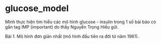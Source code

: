 # glucose_model

Mình thực hiện tìm hiểu các mô hình glucose - insulin trong 1 số bài báo có gắn tag
IMP (important) do thầy Nguyễn Trọng Hiếu gửi.

Bài 1. Mô hình đơn giản nhất (mô hình đầu tiên ra đời từ năm 1961).
